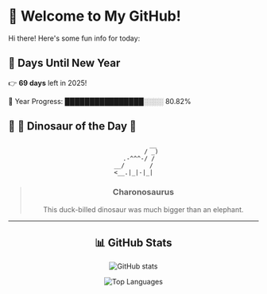 # 🦖 Welcome to My GitHub!

Hi there! Here's some fun info for today:

## 📅 Days Until New Year
👉 **69 days** left in 2025!

📅 Year Progress: ████████████████░░░░ 80.82%

## 🌟 🦕 Dinosaur of the Day 🌟

<div align="center">

```text
           __
          / _)
   .-^^^-/ /
__/       /
<__.|_|-|_|
```

> ### **Charonosaurus**
> This duck-billed dinosaur was much bigger than an elephant.

---

## 📊 GitHub Stats
![GitHub stats](https://github-readme-stats.vercel.app/api?username=MAadinP&show_icons=true&theme=tokyonight)

![Top Languages](https://github-readme-stats.vercel.app/api/top-langs/?username=MAadinP&layout=compact&theme=tokyonight&cache_seconds=1)


</div>